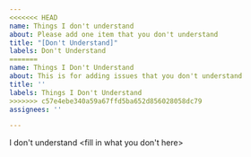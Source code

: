 ```yaml
---
<<<<<<< HEAD
name: Things I don't understand
about: Please add one item that you don't understand
title: "[Don't Understand]"
labels: Don't Understand
=======
name: Things I Don't Understand
about: This is for adding issues that you don't understand
title: ''
labels: Things I Don't Understand
>>>>>>> c57e4ebe340a59a67ffd5ba652d856028058dc79
assignees: ''

---
```


I don't understand <fill in what you don't here>
